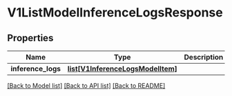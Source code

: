 # V1ListModelInferenceLogsResponse

## Properties
Name | Type | Description | Notes
------------ | ------------- | ------------- | -------------
**inference_logs** | [**list[V1InferenceLogsModelItem]**](V1InferenceLogsModelItem.md) |  | [optional] 

[[Back to Model list]](../README.md#documentation-for-models) [[Back to API list]](../README.md#documentation-for-api-endpoints) [[Back to README]](../README.md)


